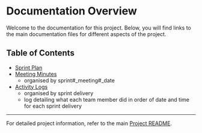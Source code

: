 # Documentation Overview

Welcome to the documentation for this project. Below, you will find links to the main documentation files for different aspects of the project.

## Table of Contents

- [Sprint Plan](./sprint_plan.md)
- [Meeting Minutes](./meeting_minutes/)
    - organised by sprint#_meeting#_date
- [Activity Logs](./activity_logs/) 
    - organised by sprint delivery
    - log detailing what each team member did in order of date and time for each sprint delivery

---

For detailed project information, refer to the main [Project README](../README.md).